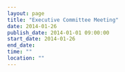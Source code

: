 ```yaml
---
layout: page
title: "Executive Committee Meeting"
date: 2014-01-26
publish_date: 2014-01-01 09:00:00
start_date: 2014-01-26
end_date: 
time: ""
location: ""
---
```


